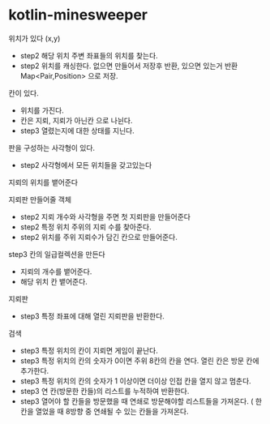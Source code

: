 # kotlin-minesweeper



위치가 있다 (x,y)

* step2 해당 위치 주변 좌표들의 위치를 찾는다.
* step2 위치를 캐싱한다. 없으면 만들어서 저장후 반환, 있으면 있는거 반환 Map<Pair,Position> 으로 저장.

칸이 있다.

* 위치를 가진다.
* 칸은 지뢰, 지뢰가 아닌칸 으로 나뉜다.
* step3 열렸는지에 대한 상태를 지닌다.

판을 구성하는 사각형이 있다.

* step2 사각형에서 모든 위치들을 갖고있는다

지뢰의 위치를 뱉어준다

지뢰판 만들어줄 객체

* step2 지뢰 개수와 사각형을 주면 첫 지뢰판을 만들어준다
* step2 특정 위치 주위의 지뢰 수를 찾아준다.
* step2 위치를 주위 지뢰수가 담긴 칸으로 만들어준다.


step3 칸의 일급컬렉션을 만든다

* 지뢰의 개수를 뱉어준다.
* 해당 위치 칸 뱉어준다.


지뢰판

* step3 특정 좌표에 대해 열린 지뢰판을 반환한다.

검색

* step3 특정 위치의 칸이 지뢰면 게임이 끝난다.
* step3 특정 위치의 칸의 숫자가 0이면 주위 8칸의 칸을 연다. 열린 칸은 방문 칸에 추가한다.
* step3 특정 위치의 칸의 숫자가 1 이상이면 더이상 인접 칸을 열지 않고 멈춘다.
* step3 연 칸(방문한 칸들)의 리스트를 누적하여 반환한다.
* step3 열어야 할 칸들을 방문했을 때 연쇄로 방문해야할 리스트들을 가져온다. ( 한 칸을 열었을 때 8방향 중 연쇄될 수 있는 칸들을 가져온다.